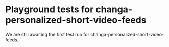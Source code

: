 # Playground tests for changa-personalized-short-video-feeds
We are still awaiting the first test run for changa-personalized-short-video-feeds.
